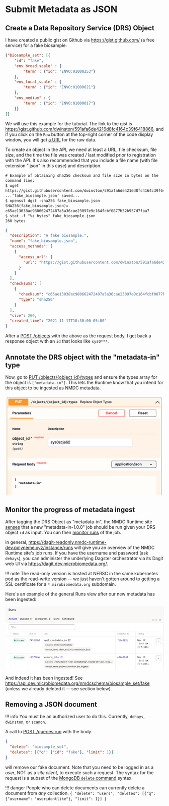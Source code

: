 # Submit Metadata as JSON

## Create a Data Repository Service (DRS) Object

I have created a public gist on Github via <https://gist.github.com/> (a free service) for a fake
biosample:

```json
{"biosample_set": [{
    "id": "fake",
    "env_broad_scale" : {
        "term" : {"id": "ENVO:01000253"}
    }, 
    "env_local_scale" : {
        "term" : {"id": "ENVO:01000621"}
    }, 
    "env_medium" : {
        "term" : {"id": "ENVO:01000017"}
    }}
]}
```

We will use this example for the tutorial. The link to the gist is
<https://gist.github.com/dwinston/591afa6de4216d8fc4164c39f6418866>, and if you click on the `Raw`
button at the top-right corner of the code display window, you will get [a
URL](https://gist.githubusercontent.com/dwinston/591afa6de4216d8fc4164c39f6418866/raw/4cc38cdf7b5edd9bb6a08897733346b62730002c/fake_biosample.json)
for the raw data.

To create an object in the API, we need at least a URL, file checksum, file size, and the time the
file was created / last modified prior to registration with the API. It's also recommended that you
include a file name (with file extension ".json" in this case) and description.

```
# Example of obtaining sha256 checksum and file size in bytes on the command line: 
$ wget https://gist.githubusercontent.com/dwinston/591afa6de4216d8fc4164c39f6418866/raw/4cc38cdf7b5edd9bb6a08897733346b62730002c/fake_biosample.json
...‘fake_biosample.json’ saved...
$ openssl dgst -sha256 fake_biosample.json
SHA256(fake_biosample.json)= c65ae13038ac980662472487a5a36cae23097e9c164fcbf0877b52b957d7faa7
$ stat -f "%z bytes" fake_biosample.json
260 bytes
```

```json
{
  "description": "A fake biosample.",
  "name": "fake_biosample.json",
  "access_methods": [
    {
      "access_url": {
        "url": "https://gist.githubusercontent.com/dwinston/591afa6de4216d8fc4164c39f6418866/raw/4cc38cdf7b5edd9bb6a08897733346b62730002c/fake_biosample.json"
      }
    }
  ],
  "checksums": [
    {
      "checksum": "c65ae13038ac980662472487a5a36cae23097e9c164fcbf0877b52b957d7faa7",
      "type": "sha256"
    }
  ],
  "size": 260,
  "created_time": "2021-11-17T10:30:00-05:00"
}
```

After a [POST /objects](https://api.dev.microbiomedata.org/docs#/objects/create_object_objects_post)
with the above as the request body, I get back a response object with an `id` that looks like
`sys0***`.

## Annotate the DRS object with the "metadata-in" type

Now, go to [PUT
/objects/{object_id}/types](https://api.dev.microbiomedata.org/docs#/objects/replace_object_types_objects__object_id__types_put)
and ensure the types array for the object is `["metadata-in"]`. This lets the Runtime know that you
intend for this object to be ingested as NMDC metadata.

![metadata-in-put-types](../img/metadata-in-put-types.png)

## Monitor the progress of metadata ingest

After tagging the DRS Object as "metadata-in", the NMDC Runtime site
[senses](https://dagit-readonly.nmdc-runtime-dev.polyneme.xyz/workspace/repo@nmdc_runtime.site.repository:repo/sensors/process_workflow_job_triggers)
that a new "metadata-in-1.0.0" job should be run given your DRS object `id` as input. You can then
[monitor
runs](https://dagit-readonly.nmdc-runtime-dev.polyneme.xyz/workspace/repo@nmdc_runtime.site.repository:repo/jobs/apply_metadata_in/runs)
of the job.

In general, <https://dagit-readonly.nmdc-runtime-dev.polyneme.xyz/instance/runs> will give you an
overview of the NMDC Runtime site's job runs. If you have the username and password (ask `dehays`),
you can administer the underlying Dagster orchestrator via its Dagit web UI via
<https://dagit.dev.microbiomedata.org/>.

!!! note
    The read-only version is hosted at NERSC in the same
    kubernetes pod as the read-write version -- we just haven't gotten around to getting a SSL
    certificate for a `*.mirobiomedata.org` subdomain.

Here's an example of the general Runs view after our new metadata has been ingested:

![metadata-in-dagit-runs](../img/metadata-in-dagit-runs.png)

And indeed it has been ingested! See
<https://api.dev.microbiomedata.org/nmdcschema/biosample_set/fake> (unless we already deleted it --
see section below).

## Removing a JSON document

!!! info
    You must be an authorized user to do this. Currently, `dehays`, `dwinston`, or `scanon`.

A call to [POST
/queries:run](https://api.dev.microbiomedata.org/docs#/queries/run_query_queries_run_post) with the
body

```json
{
  "delete": "biosample_set",
  "deletes": [{"q": {"id": "fake"}, "limit": 1}]
}
```

will remove our fake document. Note that you need to be logged in as a *user*, NOT as a *site
client*, to execute such a request. The syntax for the request is a subset of the [MongoDB `delete`
command](https://docs.mongodb.com/v4.4/reference/command/delete/) syntax.

!!! danger
    People who can delete documents can currently delete a document from *any* collection. 
    ```
    {
      "delete": "users",
      "deletes": [{"q": {"username": "useridontlike"}, "limit": 1}]
    }
    ```
